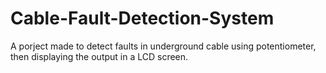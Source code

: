 # Cable-Fault-Detection-System
A porject made to detect faults in underground cable using potentiometer, then displaying the output in a LCD screen.
